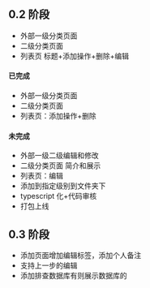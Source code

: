 ## 0.2 阶段

- 外部一级分类页面
- 二级分类页面
- 列表页 标题+添加操作+删除+编辑

#### 已完成

- 外部一级分类页面
- 二级分类页面
- 列表页：添加操作+删除

#### 未完成

- 外部一级二级编辑和修改
- 二级分类页面 简介和展示
- 列表页：编辑
- 添加到指定级别到文件夹下
- typescript 化+代码审核
- 打包上线

## 0.3 阶段

- 添加页面增加编辑标签，添加个人备注
- 支持上一步的编辑
- 添加排查数据库有则展示数据库的
